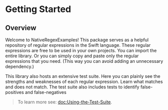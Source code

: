 # Getting Started

## Overview
Welcome to NativeRegexExamples! This package serves as a helpful repository of regular expressions in the Swift language. These regular expressions are free to be used in your own projects. You can import the entire library. Or you can simply copy and paste only the regular expressions that you need. (This way you can avoid adding an unnecessary dependency.)

This library also hosts an extensive test suite. Here you can plainly see the strengths and weaknesses of each regular expression. Learn what matches and does not match. The test suite also includes tests to identify false-positives and false-negatives

>To learn more see: <doc:Using-the-Test-Suite>.
